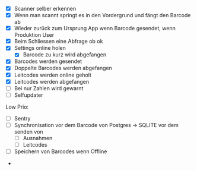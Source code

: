 - [x] Scanner selber erkennen
- [x] Wenn man scannt springt es in den Vordergrund und fängt den Barcode ab
- [x] Wieder zurück zum Ursprung App wenn Barcode gesendet, wenn Produktion User
- [x] Beim Schliessen eine Abfrage ob ok
- [x] Settings online holen 
    - [x] Barcode zu kurz wird abgefangen
- [x] Barcodes werden gesendet
- [x] Doppelte Barcodes werden abgefangen
- [x] Leitcodes werden online geholt
- [x] Leitcodes werden abgefangen
- [ ] Bei nur Zahlen wird gewarnt
- [ ] Selfupdater

Low Prio:
- [ ] Sentry 
- [ ] Synchronisation vor dem Barcode von Postgres -> SQLITE vor dem senden von
    - [ ] Ausnahmen
    - [ ] Leitcodes
- [ ] Speichern von Barcodes wenn Offline

- 
